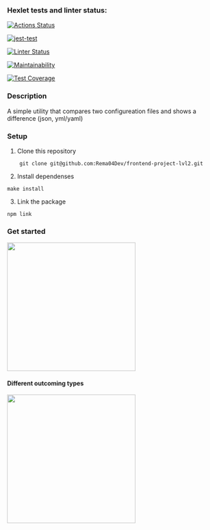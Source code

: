 ### Hexlet tests and linter status:

[![Actions Status](https://github.com/Rema04Dev/frontend-project-lvl2/workflows/hexlet-check/badge.svg)](https://github.com/Rema04Dev/frontend-project-lvl2/actions)

[![jest-test](https://github.com/Rema04Dev/frontend-project-lvl2/actions/workflows/gendiff.yml/badge.svg)](https://github.com/Rema04Dev/frontend-project-lvl2/actions/workflows/gendiff.yml)

[![Linter Status](https://github.com/Rema04Dev/frontend-project-lvl2/actions/workflows/linter.yml/badge.svg)](https://github.com/Rema04Dev/frontend-project-lvl2/actions/workflows/linter.yml)

<!-- Codeclimate links -->
[![Maintainability](https://api.codeclimate.com/v1/badges/a99a88d28ad37a79dbf6/maintainability)](https://codeclimate.com/github/Rema04Dev/frontend-project-lvl2)

[![Test Coverage](https://api.codeclimate.com/v1/badges/7f4267c8623d9f28cddd/test_coverage)](https://codeclimate.com/github/Rema04Dev/frontend-project-lvl2/test_coverage)

### Description
A simple utility that compares two configureation files and shows a difference (json, yml/yaml)

### Setup
1. Clone this repository
```
    git clone git@github.com:Rema04Dev/frontend-project-lvl2.git
```
2. Install dependenses
```
make install
```
3. Link the package
```
npm link
```
### Get started
<a href="https://asciinema.org/a/fR1ZptVRn8ISi6ucnvSAhIszP" target="_blank"><img src="https://asciinema.org/a/fR1ZptVRn8ISi6ucnvSAhIszP.svg" width="300"/></a>

#### Different outcoming types
<a href="https://asciinema.org/a/Iv08mlLDbBzc32Y9410yE8SYp" target="_blank"><img src="https://asciinema.org/a/Iv08mlLDbBzc32Y9410yE8SYp.svg" width="300"/></a>